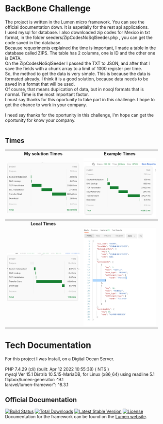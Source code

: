 # BackBone Challenge

The project is written in the Lumen micro framework. You can see the official documentation down. It is espetially for the rest api applications.<br />
I used mysql for database. I also downloaded zip codes for Mexico in txt format, in the folder seeders/ZipCodesNoSqlSeeder.php , you can get the code saved in the database.<br />
Because requeriments explained the time is important, I made a table in the database called ZIPS. The table has 2 columns, one is ID and the other one is DATA.<br />
On the ZipCodesNoSqlSeeder I passed the TXT to JSON, and after that I save the fields with a chunk array to a limit of 1000 register per time.<br />
So, the method to get the data is very simple. This is because the data is formated already. I think it is a good solution, because data needs to be saved in a format that will be used.<br />
Of course, that means duplication of data, but in nosql formats that is normal. Time is the most  important factor.<br />
I must say thanks for this oportunity to take part in  this challenge. I hope to get the chance to work in your company.<br /><br />
I need say thanks for the oportunity in this challenge, I'm hope can get the oportunity for know your company.<br /><br />
## Times
<table>
<tr><th>My solution Times</th><th>Example Times</th></tr>
<tr>
    <td><img src="img/1.png" width="300"></td>
    <td><img src="img/2.png" width="300"></td>
</tr>

<tr><th>Local Times</th><th></th></tr>
<tr>
    <td><img src="img/local.png" width="300"></td>
    <td><img src="img/response.png" width="300"></td>
</tr>

</table>


# Tech Documentation
For this project I was Install, on a Digital Ocean Server.<br /><br />
PHP 7.4.29 (cli) (built: Apr 12 2022 10:55:38) ( NTS )<br />
mysql  Ver 15.1 Distrib 10.5.15-MariaDB, for Linux (x86_64) using readline 5.1<br />
flipbox/lumen-generator: ^9.1<br />
laravel/lumen-framewor": ^8.3.1<br />


## Official Documentation
[![Build Status](https://travis-ci.org/laravel/lumen-framework.svg)](https://travis-ci.org/laravel/lumen-framework)
[![Total Downloads](https://img.shields.io/packagist/dt/laravel/framework)](https://packagist.org/packages/laravel/lumen-framework)
[![Latest Stable Version](https://img.shields.io/packagist/v/laravel/framework)](https://packagist.org/packages/laravel/lumen-framework)
[![License](https://img.shields.io/packagist/l/laravel/framework)](https://packagist.org/packages/laravel/lumen-framework)
Documentation for the framework can be found on the [Lumen website](https://lumen.laravel.com/docs).

